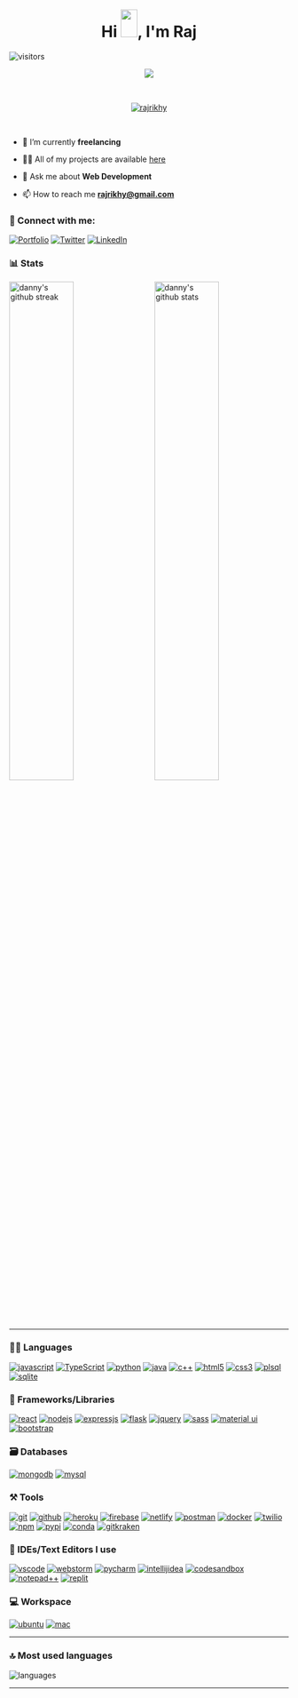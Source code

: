 <h1 align="center">
  Hi <img src="https://raw.githubusercontent.com/MartinHeinz/MartinHeinz/master/wave.gif" width="30px" height="50px">, I'm Raj 
</h1>

![visitors](https://visitor-badge.laobi.icu/badge?page_id=rajrikhy.rajrikhy)


<p align="center">
  <a href="https://github.com/DenverCoder1/readme-typing-svg"><img src="https://readme-typing-svg.herokuapp.com?font=Fira+Mono&color=33FF33&size=30&center=true&vCenter=true&width=500&height=100&lines=Product+Manager;Senior+Software+Engineer;Mobile+Application+Developer"></a>
</p>

<br>

<p align="center">
  <a href="https://github.com/ryo-ma/github-profile-trophy"><img src="https://github-profile-trophy.vercel.app/?username=dannyk03&layout=compact&theme=tokyonight&column=7&margin-w=15&margin-h=15&no-frame=true&no-bg=true" alt="rajrikhy" /></a>
</p>

<br>
  
- 🌱 I’m currently **freelancing**

- 👨‍💻 All of my projects are available [here](https://www.rajrikhy.com/work/projects)

- 💬 Ask me about **Web Development**

- 📫 How to reach me **rajrikhy@gmail.com**

### 🤝 Connect with me:

[![Portfolio](https://img.shields.io/badge/Portfolio-000000?style=for-the-badge&logo=Portfolio&logoColor=white)](https://www.rajrikhy.com)
[![Twitter](https://img.shields.io/badge/Twitter-1DA1F2?style=for-the-badge&logo=twitter&logoColor=white)](https://twitter.com/rajrikhy)
[![LinkedIn](https://img.shields.io/badge/LinkedIn-0077B5?style=for-the-badge&logo=linkedin&logoColor=white)](https://www.linkedin.com/in/rajrikhy)


### 📊 Stats

<img src="https://github-readme-stats.vercel.app/api?username=dannyk03&include_all_commits=true&show_icons=true&theme=github_dark&hide_border=true" alt="danny's github stats" width="48%" align="right" >
<img src="https://github-readme-streak-stats.herokuapp.com/?user=rajrikhy&theme=tokyonight&hide_border=true" alt="danny's github streak" width="48%" >

---

### 🧑‍💻 Languages

[![javascript](https://img.shields.io/badge/JavaScript-323330?style=for-the-badge&logo=javascript&logoColor=F7DF1E)](https://www.rajrikhy.com)
[![TypeScript](https://img.shields.io/badge/TypeScript-007ACC?style=for-the-badge&logo=typescript&logoColor=white)](https://www.rajrikhy.com)
[![python](https://img.shields.io/badge/Python-FFD43B?style=for-the-badge&logo=python&logoColor=darkgreen)](https://www.rajrikhy.com)
[![java](https://img.shields.io/badge/Java-ED8B00?style=for-the-badge&logo=java&logoColor=white)](https://www.rajrikhy.com)
[![c++](https://img.shields.io/badge/C%2B%2B-00599C?style=for-the-badge&logo=c%2B%2B&logoColor=white)](https://www.rajrikhy.com)
[![html5](https://img.shields.io/badge/HTML5-E34F26?style=for-the-badge&logo=html5&logoColor=white)](https://www.rajrikhy.com)
[![css3](https://img.shields.io/badge/CSS3-1572B6?style=for-the-badge&logo=css3&logoColor=white)](https://www.rajrikhy.com)
[![plsql](https://img.shields.io/badge/PLSQL-F80000?style=for-the-badge&logo=oracle&logoColor=black)](https://www.rajrikhy.com)
[![sqlite](https://img.shields.io/badge/SQLite-07405E?style=for-the-badge&logo=sqlite&logoColor=white)](https://www.rajrikhy.com)

### 🧩 Frameworks/Libraries

[![react](https://img.shields.io/badge/React-20232A?style=for-the-badge&logo=react&logoColor=61DAFB)](https://www.rajrikhy.com)
[![nodejs](https://img.shields.io/badge/Node.js-339933?style=for-the-badge&logo=nodedotjs&logoColor=white)](https://www.rajrikhy.com)
[![expressjs](https://img.shields.io/badge/Express.js-000000?style=for-the-badge&logo=express&logoColor=white)](https://www.rajrikhy.com)
[![flask](https://img.shields.io/badge/Flask-000000?style=for-the-badge&logo=flask&logoColor=white)](https://www.rajrikhy.com)
[![jquery](https://img.shields.io/badge/jQuery-0769AD?style=for-the-badge&logo=jquery&logoColor=white)](https://www.rajrikhy.com)
[![sass](https://img.shields.io/badge/Sass-CC6699?style=for-the-badge&logo=sass&logoColor=white)](https://www.rajrikhy.com)
[![material ui](https://img.shields.io/badge/Material%20UI-007FFF?style=for-the-badge&logo=mui&logoColor=white)](https://www.rajrikhy.com)
[![bootstrap](https://img.shields.io/badge/Bootstrap-563D7C?style=for-the-badge&logo=bootstrap&logoColor=white)](https://www.rajrikhy.com)

### 🗃️ Databases

[![mongodb](https://img.shields.io/badge/MongoDB-4EA94B?style=for-the-badge&logo=mongodb&logoColor=white)](https://www.rajrikhy.com)
[![mysql](https://img.shields.io/badge/MySQL-005C84?style=for-the-badge&logo=mysql&logoColor=white)](https://www.rajrikhy.com)

### ⚒️ Tools

[![git](https://img.shields.io/badge/GIT-E44C30?style=for-the-badge&logo=git&logoColor=white)](https://www.rajrikhy.com)
[![github](https://img.shields.io/badge/GitHub-100000?style=for-the-badge&logo=github&logoColor=white)](https://www.rajrikhy.com)
[![heroku](https://img.shields.io/badge/Heroku-430098?style=for-the-badge&logo=heroku&logoColor=white)](https://www.rajrikhy.com)
[![firebase](https://img.shields.io/badge/firebase-ffca28?style=for-the-badge&logo=firebase&logoColor=black)](https://www.rajrikhy.com)
[![netlify](https://img.shields.io/badge/Netlify-00C7B7?style=for-the-badge&logo=netlify&logoColor=white)](https://www.rajrikhy.com)
[![postman](https://img.shields.io/badge/Postman-FF6C37?style=for-the-badge&logo=Postman&logoColor=white)](https://www.rajrikhy.com)
[![docker](https://img.shields.io/badge/Docker-2CA5E0?style=for-the-badge&logo=docker&logoColor=white)](https://www.rajrikhy.com)
[![twilio](https://img.shields.io/badge/Twilio-F22F46?style=for-the-badge&logo=Twilio&logoColor=white)](https://www.rajrikhy.com)
[![npm](https://img.shields.io/badge/npm-CB3837?style=for-the-badge&logo=npm&logoColor=white)](https://www.rajrikhy.com)
[![pypi](https://img.shields.io/badge/pypi-3775A9?style=for-the-badge&logo=pypi&logoColor=white)](https://www.rajrikhy.com)
[![conda](https://img.shields.io/badge/conda-342B029.svg?&style=for-the-badge&logo=anaconda&logoColor=white)](https://www.rajrikhy.com)
[![gitkraken](https://img.shields.io/badge/GitKraken-179287?style=for-the-badge&logo=GitKraken&logoColor=white)](https://www.rajrikhy.com)

### 🧠 IDEs/Text Editors I use

[![vscode](https://img.shields.io/badge/Visual_Studio_Code-0078D4?style=for-the-badge&logo=visual%20studio%20code&logoColor=white)](https://www.rajrikhy.com)
[![webstorm](https://img.shields.io/badge/WebStorm-000000?style=for-the-badge&logo=WebStorm&logoColor=white)](https://www.rajrikhy.com)
[![pycharm](https://img.shields.io/badge/PyCharm-000000.svg?&style=for-the-badge&logo=PyCharm&logoColor=white)](https://www.rajrikhy.com)
[![intellijidea](https://img.shields.io/badge/IntelliJIDEA-000000.svg?style=for-the-badge&logo=intellij-idea&logoColor=white)](https://www.rajrikhy.com)
[![codesandbox](https://img.shields.io/badge/Codesandbox-000000?style=for-the-badge&logo=CodeSandbox&logoColor=white)](https://www.rajrikhy.com)
[![notepad++](https://img.shields.io/badge/Notepad++-90E59A.svg?style=for-the-badge&logo=notepad%2B%2B&logoColor=black)](https://www.rajrikhy.com)
[![replit](https://img.shields.io/badge/replit-667881?style=for-the-badge&logo=replit&logoColor=white)](https://www.rajrikhy.com)

### 💻 Workspace

[![ubuntu](https://img.shields.io/badge/ubuntu-0078D6?style=for-the-badge&logo=ubuntu&logoColor=white)](https://www.rajrikhy.com)
[![mac](https://img.shields.io/badge/mac-0078D6?style=for-the-badge&logo=mac&logoColor=white)](https://www.rajrikhy.com)

---

### 🔝 Most used languages
  <img alt="languages" src="https://github-readme-stats.vercel.app/api/top-langs/?username=RakeshPotnuru&theme=github_dark&hide_border=true&hide=Jupyter%20Notebook,css,html,scss,python&layout=compact" />

---


